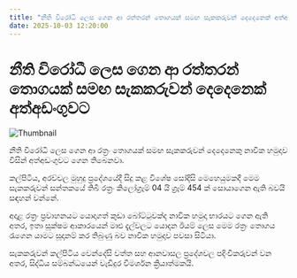 ```yaml
---
title: "නීති විරෝධී ලෙස ගෙන ආ රත්තරන් තොගයක් සමඟ සැකකරුවන් දෙදෙනෙක් අත්අඩංගුවට"
date: 2025-10-03 12:20:00
---
```


# නීති විරෝධී ලෙස ගෙන ආ රත්තරන් තොගයක් සමඟ සැකකරුවන් දෙදෙනෙක් අත්අඩංගුවට

![Thumbnail](https://helakuru.sgp1.cdn.digitaloceanspaces.com/esana/images/lib/arrested-2[1].jpg)

නීති විරෝධී ලෙස ගෙන ආ රත්‍රං තොගයක් සමඟ සැකකරුවන් දෙදෙනෙකු නාවික හමුදාව විසින් අත්අඩංගුවට ගෙන තිබෙනවා.

කල්පිටිය, අරච්චල මුහුදු ප්‍රදේශයේදී සිදු කළ විශේෂ සෝදිසි මෙහෙයුමකදී මෙම සැකකරුවන් සන්තකයේ තිබී රත්‍රං කිලෝග්‍රෑම් 04 යි ග්‍රෑම් 454 ක් සොයාගෙන ඇති බවයි සඳහන් වන්නේ.

අදාළ රත්‍රං ප්‍රවාහනයට යොදාගත් කුඩා බෝට්ටුවක්ද නාවික හමුදා භාරයට ගෙන ඇති අතර, ඉතා සූක්ෂම ආකාරයෙන් මාළු දැල්වලට යොදන ඊයම් ලෙස මෙම රත්‍රං තොගය රැගෙන යාමට සූදානම් කර තිබුණු බව නාවික හමුදාව පවසා සිටියා.

සැකකරුවන් කල්පිටිය වෙන්දේසි වත්ත සහ ආනවාසල ප්‍රදේශවල පදිංචිකරුවන් වන අතර, සිද්ධිය සම්බන්ධයෙන් වැඩිදුර විමර්ශන ක්‍රියාත්මකයි.

